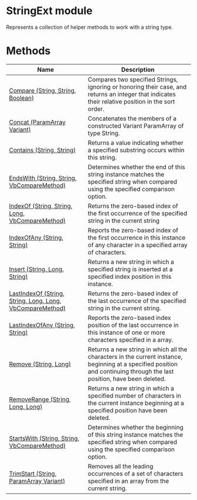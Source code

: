 # StringExt module

Represents a collection of helper methods to work with a string type.

# Methods

|Name|Description|
|---|---|
|[Compare (String, String, Boolean)](./Compare.md)|Compares two specified Strings, ignoring or honoring their case, and returns an integer that indicates their relative position in the sort order.|
|[Concat (ParamArray Variant)](./Concat.md)|Concatenates the members of a constructed Variant ParamArray of type String.|
|[Contains (String, String)](./Contains.md)|Returns a value indicating whether a specified substring occurs within this string.|
|[EndsWith (String, String, VbCompareMethod)](./EndsWith.md)|Determines whether the end of this string instance matches the specified string when compared using the specified comparison option.|
|[IndexOf (String, String, Long, VbCompareMethod)](./IndexOf.md)|Returns the zero-based index of the first occurrence of the specified string in the current string|
|[IndexOfAny (String, String)](./IndexOfAny.md)|Reports the zero-based index of the first occurrence in this instance of any character in a specified array of characters.|
|[Insert (String, Long, String)](./Insert.md)|Returns a new string in which a specified string is inserted at a specified index position in this instance.|
|[LastIndexOf (String, String, Long, Long, VbCompareMethod)](./LastIndexOf.md)|Returns the zero-based index of the last occurrence of the specified string in the current string.|
|[LastIndexOfAny (String, String)](./LastIndexOfAny.md)|Reports the zero-based index position of the last occurrence in this instance of one or more characters specified in a array.|
|[Remove (String, Long)](./Remove.md)|Returns a new string in which all the characters in the current instance, beginning at a specified position and continuing through the last position, have been deleted.|
|[RemoveRange (String, Long, Long)](./RemoveRange.md)|Returns a new string in which a specified number of characters in the current instance beginning at a specified position have been deleted.|
|[StartsWith (String, String, VbCompareMethod)](./StartsWith.md)|Determines whether the beginning of this string instance matches the specified string when compared using the specified comparison option.|
|[TrimStart (String, ParamArray Variant)](./TrimStart.md)|Removes all the leading occurrences of a set of characters specified in an array from the current string.|
